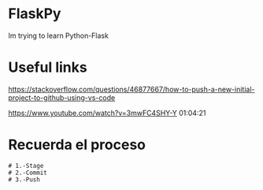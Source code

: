 # FlaskPy

Im trying to learn Python-Flask

# Useful links

<https://stackoverflow.com/questions/46877667/how-to-push-a-new-initial-project-to-github-using-vs-code>

<https://www.youtube.com/watch?v=3mwFC4SHY-Y> 01:04:21

# Recuerda el proceso

    # 1.-Stage
    # 2.-Commit
    # 3.-Push